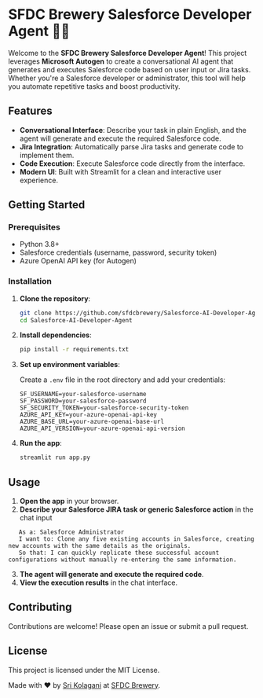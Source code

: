 # SFDC Brewery Salesforce Developer Agent 🍻🤖

Welcome to the **SFDC Brewery Salesforce Developer Agent**! This project leverages **Microsoft Autogen** to create a conversational AI agent that generates and executes Salesforce code based on user input or Jira tasks. Whether you're a Salesforce developer or administrator, this tool will help you automate repetitive tasks and boost productivity.

## Features

- **Conversational Interface**: Describe your task in plain English, and the agent will generate and execute the required Salesforce code.
- **Jira Integration**: Automatically parse Jira tasks and generate code to implement them.
- **Code Execution**: Execute Salesforce code directly from the interface.
- **Modern UI**: Built with Streamlit for a clean and interactive user experience.

## Getting Started

### Prerequisites

- Python 3.8+
- Salesforce credentials (username, password, security token)
- Azure OpenAI API key (for Autogen)

### Installation

1. **Clone the repository**:

   ```bash
   git clone https://github.com/sfdcbrewery/Salesforce-AI-Developer-Agent.git
   cd Salesforce-AI-Developer-Agent
   ```

2. **Install dependencies**:

   ```bash
   pip install -r requirements.txt
   ```

3. **Set up environment variables**:

   Create a `.env` file in the root directory and add your credentials:

   ```plaintext
   SF_USERNAME=your-salesforce-username
   SF_PASSWORD=your-salesforce-password
   SF_SECURITY_TOKEN=your-salesforce-security-token
   AZURE_API_KEY=your-azure-openai-api-key
   AZURE_BASE_URL=your-azure-openai-base-url
   AZURE_API_VERSION=your-azure-openai-api-version
   ```

4. **Run the app**:

   ```bash
   streamlit run app.py
   ```

## Usage

1. **Open the app** in your browser.
2. **Describe your Salesforce JIRA task or generic Salesforce action** in the chat input 
```plaintext
   As a: Salesforce Administrator
   I want to: Clone any five existing accounts in Salesforce, creating new accounts with the same details as the originals.
   So that: I can quickly replicate these successful account configurations without manually re-entering the same information.
```
3. **The agent will generate and execute the required code**.
4. **View the execution results** in the chat interface.

## Contributing

Contributions are welcome! Please open an issue or submit a pull request.

## License

This project is licensed under the MIT License. 

Made with ❤️ by [Sri Kolagani](https://www.linkedin.com/in/sriharideep/) at [SFDC Brewery](https://sfdcbrewery.github.io/).


